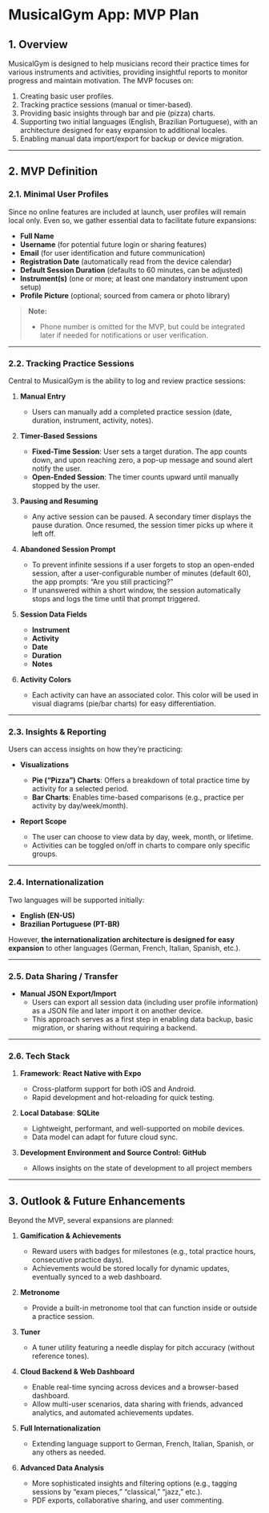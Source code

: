 # MusicalGym App: MVP Plan

## 1. Overview

MusicalGym is designed to help musicians record their practice times for various instruments and activities, providing insightful reports to monitor progress and maintain motivation. The MVP focuses on:

1. Creating basic user profiles.  
2. Tracking practice sessions (manual or timer-based).  
3. Providing basic insights through bar and pie (pizza) charts.  
4. Supporting two initial languages (English, Brazilian Portuguese), with an architecture designed for easy expansion to additional locales.  
5. Enabling manual data import/export for backup or device migration.

---

## 2. MVP Definition

### 2.1. Minimal User Profiles

Since no online features are included at launch, user profiles will remain local only. Even so, we gather essential data to facilitate future expansions:

- **Full Name**  
- **Username** (for potential future login or sharing features)  
- **Email** (for user identification and future communication)  
- **Registration Date** (automatically read from the device calendar)  
- **Default Session Duration** (defaults to 60 minutes, can be adjusted)  
- **Instrument(s)** (one or more; at least one mandatory instrument upon setup)  
- **Profile Picture** (optional; sourced from camera or photo library)

> **Note:**  
> - Phone number is omitted for the MVP, but could be integrated later if needed for notifications or user verification.  

---

### 2.2. Tracking Practice Sessions

Central to MusicalGym is the ability to log and review practice sessions:

1. **Manual Entry**  
   - Users can manually add a completed practice session (date, duration, instrument, activity, notes).  

2. **Timer-Based Sessions**  
   - **Fixed-Time Session**: User sets a target duration. The app counts down, and upon reaching zero, a pop-up message and sound alert notify the user.  
   - **Open-Ended Session**: The timer counts upward until manually stopped by the user.

3. **Pausing and Resuming**  
   - Any active session can be paused. A secondary timer displays the pause duration. Once resumed, the session timer picks up where it left off.

4. **Abandoned Session Prompt**  
   - To prevent infinite sessions if a user forgets to stop an open-ended session, after a user-configurable number of minutes (default 60), the app prompts: “Are you still practicing?”  
   - If unanswered within a short window, the session automatically stops and logs the time until that prompt triggered.

5. **Session Data Fields**  
   - **Instrument**
   - **Activity**
   - **Date**
   - **Duration**
   - **Notes**

6. **Activity Colors**  
   - Each activity can have an associated color. This color will be used in visual diagrams (pie/bar charts) for easy differentiation.

---

### 2.3. Insights & Reporting

Users can access insights on how they’re practicing:

- **Visualizations**  
  - **Pie (“Pizza”) Charts**: Offers a breakdown of total practice time by activity for a selected period.  
  - **Bar Charts**: Enables time-based comparisons (e.g., practice per activity by day/week/month).  

- **Report Scope**  
  - The user can choose to view data by day, week, month, or lifetime.  
  - Activities can be toggled on/off in charts to compare only specific groups.  

---

### 2.4. Internationalization

Two languages will be supported initially:

- **English (EN-US)**  
- **Brazilian Portuguese (PT-BR)**  

However, **the internationalization architecture is designed for easy expansion** to other languages (German, French, Italian, Spanish, etc.).

---

### 2.5. Data Sharing / Transfer

- **Manual JSON Export/Import**  
  - Users can export all session data (including user profile information) as a JSON file and later import it on another device.  
  - This approach serves as a first step in enabling data backup, basic migration, or sharing without requiring a backend.

---

### 2.6. Tech Stack

1. **Framework**: **React Native with Expo**  
   - Cross-platform support for both iOS and Android.  
   - Rapid development and hot-reloading for quick testing.

2. **Local Database**: **SQLite**  
   - Lightweight, performant, and well-supported on mobile devices.  
   - Data model can adapt for future cloud sync.
  
3. **Development Environment and Source Control:** **GitHub**
   - Allows insights on the state of development to all project members

---

## 3. Outlook & Future Enhancements

Beyond the MVP, several expansions are planned:

1. **Gamification & Achievements**  
   - Reward users with badges for milestones (e.g., total practice hours, consecutive practice days).  
   - Achievements would be stored locally for dynamic updates, eventually synced to a web dashboard.

2. **Metronome**  
   - Provide a built-in metronome tool that can function inside or outside a practice session.

3. **Tuner**  
   - A tuner utility featuring a needle display for pitch accuracy (without reference tones).

4. **Cloud Backend & Web Dashboard**  
   - Enable real-time syncing across devices and a browser-based dashboard.  
   - Allow multi-user scenarios, data sharing with friends, advanced analytics, and automated achievements updates.

5. **Full Internationalization**  
   - Extending language support to German, French, Italian, Spanish, or any others as needed.

6. **Advanced Data Analysis**  
   - More sophisticated insights and filtering options (e.g., tagging sessions by “exam pieces,” “classical,” “jazz,” etc.).  
   - PDF exports, collaborative sharing, and user commenting.
